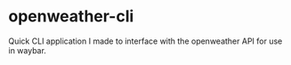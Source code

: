 # openweather-cli
Quick CLI application I made to interface with the openweather API for use in waybar.
